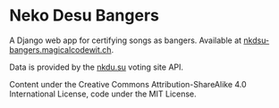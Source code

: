 # Neko Desu Bangers

A Django web app for certifying songs as bangers.
Available at [nkdsu-bangers.magicalcodewit.ch](https://nkdsu-bangers.magicalcodewit.ch).

Data is provided by the [nkdu.su](https://nkd.su/) voting site API.

Content under the Creative Commons Attribution-ShareAlike 4.0 International License,
code under the MIT License.